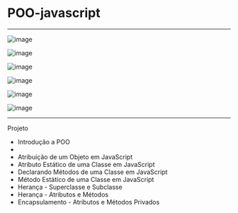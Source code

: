 # POO-javascript
**************************************************************************************************************

![image](https://user-images.githubusercontent.com/72118415/180112827-176e8d4d-96f7-46cd-888b-983d19998040.png)

![image](https://user-images.githubusercontent.com/72118415/180113040-86651a96-b5c2-48eb-b775-5771f6e89bd1.png)

![image](https://user-images.githubusercontent.com/72118415/180113796-42378fdf-d375-4c82-ba76-e9ab7c5398f4.png)

![image](https://user-images.githubusercontent.com/72118415/180115199-21c50127-08e6-49c0-9387-910385b84161.png)

![image](https://user-images.githubusercontent.com/72118415/180116268-fb9d3633-ea71-4f52-ae4c-616b9181ee01.png)

![image](https://user-images.githubusercontent.com/72118415/180116403-2a23502a-24c4-4983-89d7-f7c13e9eefd4.png)


***********************************************************************************************************
Projeto

- Introdução a POO
- 
- Atribuição de um Objeto em JavaScript
- Atributo Estático de uma Classe em JavaScript
- Declarando Métodos de uma Classe em JavaScript
- Método Estático de uma Classe em JavaScript
-  Herança - Superclasse e Subclasse
-  Herança - Atributos e Métodos
- Encapsulamento - Atributos e Métodos Privados


